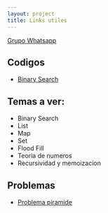```yaml
--- 
layout: project
title: Links utiles
---
```

[Grupo Whatsapp](https://chat.whatsapp.com/E8kl15FIrNz1l28n48yvBH)

## Codigos
- [Binary Search](recursos/binary_search.cpp)

## Temas a ver:
- Binary Search
- List
- Map
- Set
- Flood Fill
- Teoria de numeros
- Recursividad y memoizacion


## Problemas
- [Problema piramide](recursos/piramide.pdf)
